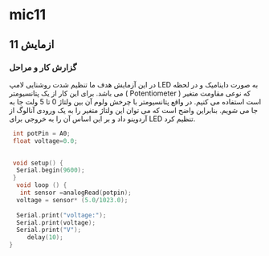# mic11
## ازمایش 11
### گزارش کار و مراحل 
در این آزمایش هدف ما تنظیم شدت روشنایی لامپ LED به صورت داینامیک و در لحظه می باشد. برای این کار از یک پتانسیومتر ( Potentiometer ) که نوعی مقاومت متغیر است استفاده می کنیم. در واقع پتانسیومتر با چرخش ولوم آن بین ولتاژ 0 تا 5 ولت جا به جا می شویم. بنابراین واضح است که می توان این ولتاژ متغیر را به یک ورودی آنالوگ از آردوینو داد و بر این اساس آن را به خروجی برای LED تنظیم کرد.
 

  

```cpp
 int potPin = A0;
 float voltage=0.0;

  
 void setup() {
  Serial.begin(9600);
 }
  void loop () {
   int sensor =analogRead(potpin);
  voltage = sensor* (5.0/1023.0);
   
  Serial.print("voltage:");
  Serial.print(voltage);
  Serial.print("V");
     delay(10);
}
```

